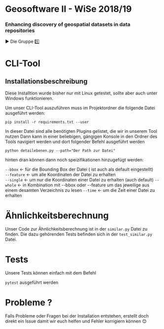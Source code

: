 # Geosoftware II - WiSe 2018/19
### Enhancing discovery of geospatial datasets in data repositories

:arrow_forward: Die Gruppe :one:

# CLI-Tool
## Installationsbeschreibung
Diese Installtion wurde bisher nur mit Linux getestet, sollte aber auch unter Windows funktionieren.

Um unser CLI-Tool auszuführen muss im Projektordner die folgende Datei ausgeführt werden:
   
`pip install -r requirements.txt --user`
   
In dieser Datei sind alle benötigten Plugins gelistet, die wir in unserem Tool nutzen
Dann kann in einer beliebigen, gängigen Konsole in den Ordner des Tools navigiert werden und
dort folgender Befehl ausgeführt werden 

`python detailebenen.py --path="Der Path zur Datei"`

hinten dran können dann noch speizifikationen hinzugefügt werden:

`--bbox` &larr; für die Bounding Box der Datei ( ist auch als default eingestellt)   
`--feature` &larr; um alle Koordinaten der Datei zu erhalten   
`--single` &larr; um nur die Koordinaten einer Datei zu erhalten (auch default)
`--whole` &larr; in Kombination mit --bbox oder --feature um das jeweilige aus einem desamten Verzeichnis zu lesen
`--time` &larr; um die Zeit einer Datei zu erhalten

# Ähnlichkeitsberechnung

Unser Code zur Ähnlichkeitsberechnung ist in der `similar.py` Datei zu finden.
Die dazu gehörenden Tests befinden sich in der `test_similar.py` Datei.

# Tests

Unsere Tests können einfach mit dem Befehl

`pytest` ausgeführt werden

# Probleme ?
Falls Probleme oder Fragen bei der Installation entstehen, erstellt doch direkt ein Issue damit wir euch helfen und Fehler korrigiern können :blush:

